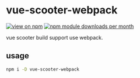 # vue-scooter-webpack

[![view on npm](http://img.shields.io/npm/v/vue-scooter-webpack.svg)](https://www.npmjs.com/package/vue-scooter-webpack)
[![npm module downloads per month](http://img.shields.io/npm/dm/vue-scooter-webpack.svg)](https://www.npmjs.org/package/vue-scooter-webpack)

vue scooter build support use webpack.

## usage

```bash
npm i -D vue-scooter-webpack
```
